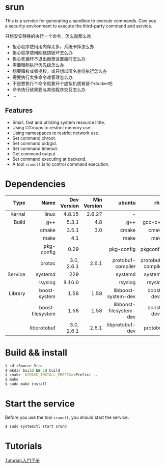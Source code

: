 # srun
This is a service for generating a sandbox to execute commands.
Give you a security environment to execute the third-party command and service.

只想安安静静的执行一个命令，怎么就那么难

* 担心程序使用用内存太多，系统卡掉怎么办
* 担心程序使用网络搞破坏怎么办
* 担心死循环不退出而想设置超时怎么办
* 需要限制执行优先级怎么办
* 想要降权或者提权，或只想以匿名身份执行怎么办
* 需要执行太多命令难管理怎么办
* 不是想执行个命令就要开个虚拟机或者装个docker吧
* 命令执行结果要与其他程序交互怎么办
* ...

## Features

* Small, fast and utilizing system resource little.
* Using CGroups to restrict memory use.
* Using namespaces to restrict network use.
* Set command chroot.
* Set command uid/gid.
* Set command timeout.
* Get command output.
* Set command executing at backend.
* A tool `srunctl` is to control command execution.

# Dependencies

| Type    | Name             | Dev Version | Min Version | ubuntu                  | rhel             |
|--------:|-----------------:|------------:|------------:|------------------------:|-----------------:|
| Kernal  | linux            | 4.8.15      | 2.6.27      | -                       | -                |
| Build   | g++              | 5.3.1       | 4.8         | g++                     | gcc-c++          |
|         | cmake            | 3.5.1       | 3.0         | cmake                   | cmake            |
|         | make             | 4.1         |             | make                    | make             |
|         | pkg-config       | 0.29        |             | pkg-config              | pkgconfig        |
|         | protoc           | 3.0, 2.6.1  | 2.6.1       | protobuf-compiler       | protobuf-compiler|
| Service | systemd          | 229         |             | systemd                 | systemd          |
|         | rsyslog          | 8.16.0      |             | rsyslog                 | rsyslog          |
| Library | boost-system     | 1.58        | 1.58        | libboost-system-dev     | boost-devel      |
|         | boost-filesystem | 1.58        | 1.58        | libboost-filesystem-dev | boost-devel      |
|         | libprotobuf      | 3.0, 2.6.1  | 2.6.1       | libprotobuf-dev         | protobuf         |

# Build && install

```sh
$ cd <Source Dir>
$ mkdir build && cd build
$ cmake -DCMAKE_INSTALL_PREFIX=<Prefix> ..
$ make
$ sudo make install
```

# Start the service

Before you use the tool `srunctl`, you should start the service.

```sh
$ sudo systemctl start srund
```

# Tutorials

[Tutorials入门手册](doc/tutorials.md)
